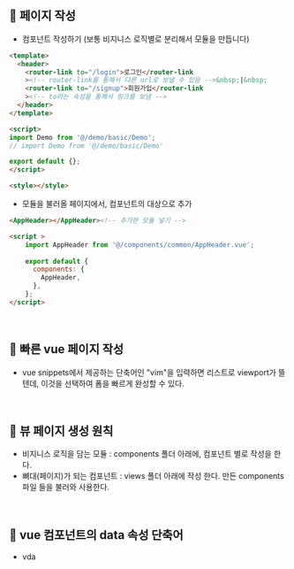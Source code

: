 📌 페이지 작성
-
* 컴포넌트 작성하기 (보통 비지니스 로직별로 분리해서 모듈을 만듭니다)
```html
<template>
  <header>
    <router-link to="/login">로그인</router-link
    ><!-- router-link를 통해서 다른 url로 보낼 수 있음 -->&nbsp;|&nbsp;
    <router-link to="/signup">회원가입</router-link
    ><!-- to라는 속성을 통해서 링크를 보냄 -->
  </header>
</template>

<script>
import Demo from '@/demo/basic/Demo';
// import Demo from '@/demo/basic/Demo'

export default {};
</script>

<style></style>
```

* 모듈을 불러올 페이지에서, 컴포넌트의 대상으로 추가
```html
<AppHeader></AppHeader><!-- 추가한 모듈 넣기 -->

<script >
    import AppHeader from '@/components/common/AppHeader.vue';
    
    export default {
      components: {
        AppHeader,
      },
    };
</script>
```


<br/>


📌 빠른 vue 페이지 작성
-
* vue snippets에서 제공하는 단축어인 "vim"을 입력하면 리스트로 viewport가 뜰텐데, 이것을 선택하여 폼을 빠르게 완성할 수 있다.



<br/>


📌 뷰 페이지 생성 원칙
-
* 비지니스 로직을 담는 모듈 : components 폴더 아래에, 컴포넌트 별로 작성을 한다.
* 뼈대(페이지)가 되는 컴포넌트 : views 폴더 아래에 작성 한다. 만든 components 파일 들을 불러와 사용한다.


<br/>


📌 vue 컴포넌트의 data 속성 단축어
-
* vda


<br/>


